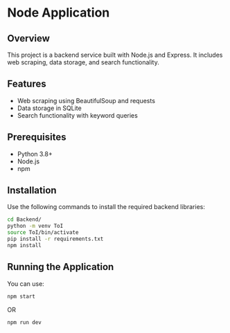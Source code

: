 # Node Application

## Overview
This project is a backend service built with Node.js and Express. It includes web scraping, data storage, and search functionality.

## Features
- Web scraping using BeautifulSoup and requests
- Data storage in SQLite
- Search functionality with keyword queries

## Prerequisites
- Python 3.8+
- Node.js
- npm

## Installation
Use the following commands to install the required backend libraries:
```sh
cd Backend/
python -m venv ToI
source ToI/bin/activate
pip install -r requirements.txt
npm install
```

## Running the Application

You can use:
```sh
npm start
```

OR

```sh
npm run dev
```